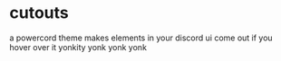# cutouts
a powercord theme
makes elements in your discord ui come out if you hover over it
yonkity yonk yonk yonk
